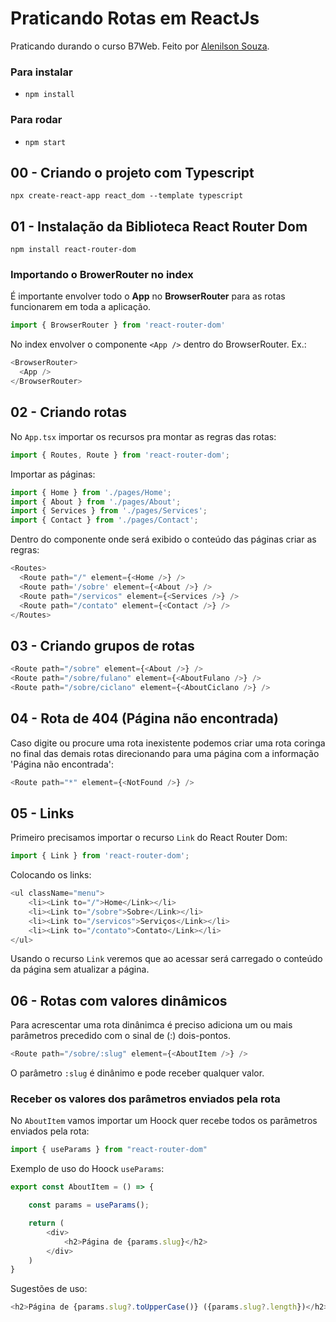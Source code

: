 # Praticando Rotas em ReactJs

Praticando durando o curso B7Web.
Feito por [Alenilson Souza](https://alenilsonsouza.com.br).

### Para instalar
- `npm install`

### Para rodar
- `npm start`


## 00 - Criando o projeto com Typescript
```
npx create-react-app react_dom --template typescript
```

## 01 - Instalação da Biblioteca React Router Dom
```
npm install react-router-dom
```

### Importando o BrowerRouter no index

É importante envolver todo o **App** no **BrowserRouter** para as rotas funcionarem em toda a aplicação.

```javascript
import { BrowserRouter } from 'react-router-dom'
```

No index envolver o componente `<App />` dentro do BrowserRouter. Ex.:

```javascript
<BrowserRouter>
  <App />
</BrowserRouter>
```
## 02 - Criando rotas
No ``App.tsx`` importar os recursos pra montar as regras das rotas:

```javascript
import { Routes, Route } from 'react-router-dom';
```
Importar as páginas:
```javascript
import { Home } from './pages/Home';
import { About } from './pages/About';
import { Services } from './pages/Services';
import { Contact } from './pages/Contact';
```
Dentro do componente onde será exibido o conteúdo das páginas criar as regras:
```javascript
<Routes>
  <Route path="/" element={<Home />} />
  <Route path='/sobre' element={<About />} />
  <Route path="/servicos" element={<Services />} />
  <Route path="/contato" element={<Contact />} />
</Routes>
```
## 03 - Criando grupos de rotas

```javascript
<Route path="/sobre" element={<About />} />
<Route path="/sobre/fulano" element={<AboutFulano />} />
<Route path="/sobre/ciclano" element={<AboutCiclano />} />
```
## 04 - Rota de 404 (Página não encontrada)
Caso digite ou procure uma rota inexistente podemos criar uma rota coringa no final das demais rotas direcionando para uma página com a informação 'Página não encontrada':
```javascript
<Route path="*" element={<NotFound />} />
```
## 05 - Links
Primeiro precisamos importar o recurso `Link` do React Router Dom:
```javascript
import { Link } from 'react-router-dom';
```
Colocando os links:
```javascript
<ul className="menu">
    <li><Link to="/">Home</Link></li>
    <li><Link to="/sobre">Sobre</Link></li>
    <li><Link to="/servicos">Serviços</Link></li>
    <li><Link to="/contato">Contato</Link></li>
</ul>
```
Usando o recurso `Link` veremos que ao acessar será carregado o conteúdo da página sem atualizar a página.
## 06 - Rotas com valores dinâmicos
Para acrescentar uma rota dinânimca é preciso adiciona um ou mais parâmetros precedido com o sinal de (:) dois-pontos.
```javascript
<Route path="/sobre/:slug" element={<AboutItem />} />
```
O parâmetro `:slug` é dinânimo e pode receber qualquer valor.

### Receber os valores dos parâmetros enviados pela rota

No `AboutItem` vamos importar um Hoock quer recebe todos os parâmetros enviados pela rota:
```javascript
import { useParams } from "react-router-dom"
```

Exemplo de uso do Hoock `useParams`:
```javascript
export const AboutItem = () => {

    const params = useParams();

    return (
        <div>
            <h2>Página de {params.slug}</h2>
        </div>
    )
}
```
Sugestões de uso:
```javascript
<h2>Página de {params.slug?.toUpperCase()} ({params.slug?.length})</h2>
```


